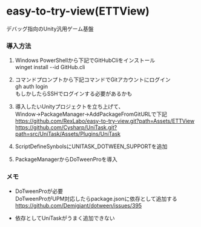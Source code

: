 # easy-to-try-view(ETTView)
デバッグ指向のUnity汎用ゲーム基盤

### 導入方法
1. Windows PowerShellから下記でGitHubCliをインストール  
winget install --id GitHub.cli

2. コマンドプロンプトから下記コマンドでGitアカウントにログイン  
gh auth login  
もしかしたらSSHでログインする必要があるかも

3. 導入したいUnityプロジェクトを立ち上げて、Window→PackageManager→AddPackageFromGitURLで下記  
https://github.com/RexLabo/easy-to-try-view.git?path=Assets/ETTView  
https://github.com/Cysharp/UniTask.git?path=src/UniTask/Assets/Plugins/UniTask  

4. ScriptDefineSynbolsにUNITASK_DOTWEEN_SUPPORTを追加

5. PackageManagerからDoTweenProを導入

### メモ
- DoTweenProが必要  
DoTweenProがUPM対応したらpackage.jsonに依存として追加する
https://github.com/Demigiant/dotween/issues/395

- 依存としてUniTaskがうまく追加できない
